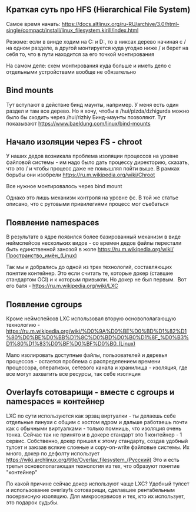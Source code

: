 ## Краткая суть про HFS (Hierarchical File System)
Самое время начать: https://docs.altlinux.org/ru-RU/archive/3.0/html-single/compact/install/linux_filesystem.kirill/index.html

Резюме: если в винде ходим на C: и D:, то в никсах дерево начиная с / на одном разделе, а другой монтируется куда угодно ниже / и берет на себя то, что в пути находится за его точкой монтирования

На самом деле: схем монтирования куда больше и иметь дело с отдельными устройствами вообще не обязательно

## Bind mounts
Тут вступают в действие бинд маунты, например. У меня есть один раздел и там все дерево. Но я хочу, чтобы в /hui/pizda/dzhigurda можно было бы сходить через /hui/rizhiy
Бинд-маунты позволяют. Тут показывают https://www.baeldung.com/linux/bind-mounts

## Начало изоляции через FS - chroot
У наших дедов возникала проблема изоляции процессов на уровне файловой системы - им надо было дать процессу директорию, сказать, что это / и чтобы процесс даже не помышлял пойти выше. В рамках борьбы они изобрели https://ru.m.wikipedia.org/wiki/Chroot

Все нужное монтировалось через bind mount

Однако это лишь механизм контроля на уровне фс. В той же статье описано, что с рутовыми привилегиями процесс мог съебаться

## Появление namespaces
В результате в ядре появился более базированный механизм в виде неймспейсов нескольких видов - со времен дедов файлы перестали быть единственной занозой в жопе https://ru.m.wikipedia.org/wiki/Пространство_имён_(Linux)

Так мы и добрались до одной из трех технологий, составляющих понятие контейнер. Это если считать те, которые докер (ставшие стандартом OCI) и к которым привыкли. Но докер не был первым.  Вот его батя - https://ru.m.wikipedia.org/wiki/LXC

## Появление cgroups
Кроме неймспейсов LXC использовал вторую основополагающую технологию - https://ru.m.wikipedia.org/wiki/%D0%9A%D0%BE%D0%BD%D1%82%D1%80%D0%BE%D0%BB%D1%8C%D0%BD%D0%B0%D1%8F_%D0%B3%D1%80%D1%83%D0%BF%D0%BF%D0%B0_(Linux)

Мало изолировать доступные файлы, пользователей и деревья процессов - остается проблема с распределением времени процессора, оперативки, сетевого канала и хранилища - изоляция, где все могут захватить все ресурсы, так себе изоляция

## Overlayfs сотоварищи - вместе с cgroups и namespaces = контейнер
LXC по сути используются как эрзац виртуалки - ты делаешь себе отдельные линухи с общим с хостом ядром и дальше работаешь почти как с обычными виртуалками - только помнишь, что изоляция очень тонка. Сейчас так не принято и в докере стандарт это 1 контейнер - 1 сервис. Собственно, докер пришел к этому стандарту, создав удобный тулсет и заюзав всякие слоеные и copy-on-write файловые системы. Их много, докер по дефолту использует https://wiki.archlinux.org/title/Overlay_filesystem_(Русский) Это и есть третья основополагающая технология из тех, что образуют понятие "контейнер"

По какой причине сейчас докер используют чаще LXC? Удобный тулсет и использование overlayfs сотоварищи, сделавшее рентабельным посервисную изоляцию. Для микросервисов и тех, кто их использует, это подарок судьбы.






